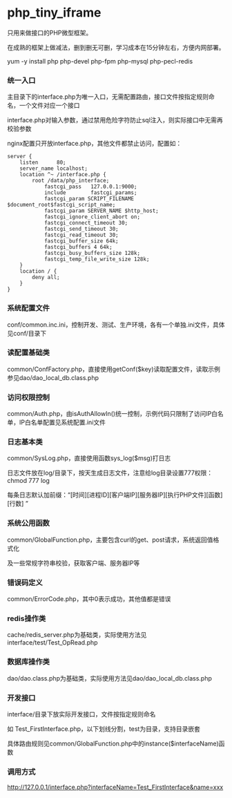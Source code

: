# php_tiny_iframe

只用来做接口的PHP微型框架。

在成熟的框架上做减法，删到删无可删，学习成本在15分钟左右，方便内网部署。

yum -y install php php-devel php-fpm php-mysql php-pecl-redis

### 统一入口

主目录下的interface.php为唯一入口，无需配置路由，接口文件按指定规则命名，一个文件对应一个接口

interface.php对输入参数，通过禁用危险字符防止sql注入，则实际接口中无需再校验参数

nginx配置只开放interface.php，其他文件都禁止访问，配置如：

	server {
    	listen      80;
    	server_name localhost;
    	location ^~ /interface.php {
	 		root /data/php_interface;
         		fastcgi_pass   127.0.0.1:9000;
         		include        fastcgi_params;
         		fastcgi_param SCRIPT_FILENAME $document_root$fastcgi_script_name;
         		fastcgi_param SERVER_NAME $http_host;
         		fastcgi_ignore_client_abort on;
         		fastcgi_connect_timeout 30;
         		fastcgi_send_timeout 30;
         		fastcgi_read_timeout 30;
         		fastcgi_buffer_size 64k;
         		fastcgi_buffers 4 64k;
         		fastcgi_busy_buffers_size 128k;
         		fastcgi_temp_file_write_size 128k;
		}
		location / {
			deny all;
		}
	}

### 系统配置文件

conf/common.inc.ini，控制开发、测试、生产环境，各有一个单独.ini文件，具体见conf/目录下


### 读配置基础类

common/ConfFactory.php，直接使用getConf($key)读取配置文件，读取示例参见dao/dao_local_db.class.php


### 访问权限控制

common/Auth.php，由isAuthAllowIn()统一控制，示例代码只限制了访问IP白名单，IP白名单配置见系统配置.ini文件


### 日志基本类

common/SysLog.php，直接使用函数sys_log($msg)打日志

日志文件放在log/目录下，按天生成日志文件，注意给log目录设置777权限：chmod 777 log

每条日志默认加前缀：“[时间][进程ID][客户端IP][服务器IP][执行PHP文件][函数][行数] ”


### 系统公用函数

common/GlobalFunction.php，主要包含curl的get、post请求，系统返回值格式化

及一些常规字符串校验，获取客户端、服务器IP等


### 错误码定义

common/ErrorCode.php，其中0表示成功，其他值都是错误

### redis操作类

cache/redis_server.php为基础类，实际使用方法见interface/test/Test_OpRead.php

### 数据库操作类

dao/dao.class.php为基础类，实际使用方法见dao/dao_local_db.class.php


### 开发接口

interface/目录下放实际开发接口，文件按指定规则命名

如 Test_FirstInterface.php，以下划线分割，test为目录，支持目录嵌套

具体路由规则见common/GlobalFunction.php中的instance($interfaceName)函数

### 调用方式

http://127.0.0.1/interface.php?interfaceName=Test_FirstInterface&name=xxx


